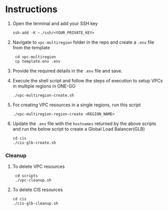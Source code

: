 # Instructions

1. Open the terminal and add your SSH key

    ```
    ssh-add -K ~./ssh/<YOUR_PRIVATE_KEY>
    ```

1. Navigate to `vpc-multiregion` folder in the repo and create a `.env` file from the template

   ```
    cd vpc-multiregion
    cp template.env .env
   ```

1. Provide the required details in the `.env` file and save.
1. Execute the shell script and follow the steps of execution to setup VPCs in multiple regions in ONE-GO

    ```
    ./vpc-multiregion-create.sh
    ```
1. For creating VPC resources in a single regions, run this script
    ```
    ./vpc-multiregion-region-create <REGION_NAME>
    ```
1. Update the `.env` file with the `hostnames` returned by the above scripts and run the below script to create a Global Load Balancer(GLB)
    ```
    cd cis
    ./cis-glb-create.sh
    ```
### Cleanup
1. To delete VPC resources
     ```
      cd scripts
      ./vpc-cleanup.sh
     ```
1. To delete CIS resources
    ```
    cd cis
    ./cis-glb-cleanup.sh
    ```